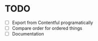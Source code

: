 # TODO

- [ ] Export from Contentful programatically
- [ ] Compare order for ordered things
- [ ] Documentation